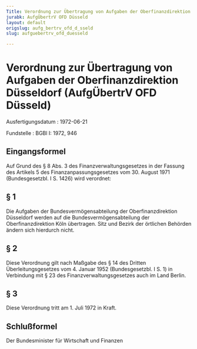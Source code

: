 ```yaml
---
Title: Verordnung zur Übertragung von Aufgaben der Oberfinanzdirektion Düsseldorf
jurabk: AufgÜbertrV OFD Düsseld
layout: default
origslug: aufg_bertrv_ofd_d_sseld
slug: aufguebertrv_ofd_duesseld

---
```


# Verordnung zur Übertragung von Aufgaben der Oberfinanzdirektion Düsseldorf (AufgÜbertrV OFD Düsseld)

Ausfertigungsdatum
:   1972-06-21

Fundstelle
:   BGBl I: 1972, 946



## Eingangsformel

Auf Grund des § 8 Abs. 3 des Finanzverwaltungsgesetzes in der Fassung des Artikels 5 des Finanzanpassungsgesetzes vom 30. August 1971 (Bundesgesetzbl. I S. 1426) wird verordnet:


## § 1

Die Aufgaben der Bundesvermögensabteilung der Oberfinanzdirektion Düsseldorf werden auf die Bundesvermögensabteilung der Oberfinanzdirektion Köln übertragen. Sitz und Bezirk der örtlichen Behörden ändern sich hierdurch nicht.


## § 2

Diese Verordnung gilt nach Maßgabe des § 14 des Dritten Überleitungsgesetzes vom 4. Januar 1952 (Bundesgesetzbl. I S. 1) in Verbindung mit § 23 des Finanzverwaltungsgesetzes auch im Land Berlin.


## § 3

Diese Verordnung tritt am 1. Juli 1972 in Kraft.


## Schlußformel

Der Bundesminister für Wirtschaft und Finanzen

